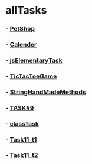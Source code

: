 # allTasks

### - [PetShop](https://mrfinansist84.github.io/PetShop "PetShop")
### - [Calender](https://mrfinansist84.github.io/Calender! "Calender")
### - [jsElementaryTask](https://mrfinansist84.github.io//jsElementaryTask%20-%20Copy/ "jsElementaryTask")
### - [TicTacToeGame](https://mrfinansist84.github.io/ticTacToe/ "TicTacToeGame")
### - [StringHandMadeMethods](https://mrfinansist84.github.io/stringHandmadeMethods "StringHandMadeMethods")
### - [TASK#9](https://mrfinansist84.github.io/Task9 "TASK#9")
### - [classTask](https://mrfinansist84.github.io/classTask "test for class")
### - [Task11_t1](https://mrfinansist84.github.io/task11/task1 "TASK11 2 taski")
### - [Task11_t2](https://mrfinansist84.github.io/task11/task2 "TASK11 2 taski")


